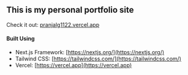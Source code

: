 ## This is my personal portfolio site

Check it out: [pranjalg1122.vercel.app](https://pranjalg1122.vercel.app/)

#### Built Using

-   Next.js Framework: [https://nextjs.org/](https://nextjs.org/)
-   Tailwind CSS: [https://tailwindcss.com/](https://tailwindcss.com/)
-   Vercel: [https://vercel.app](https://vercel.app)
